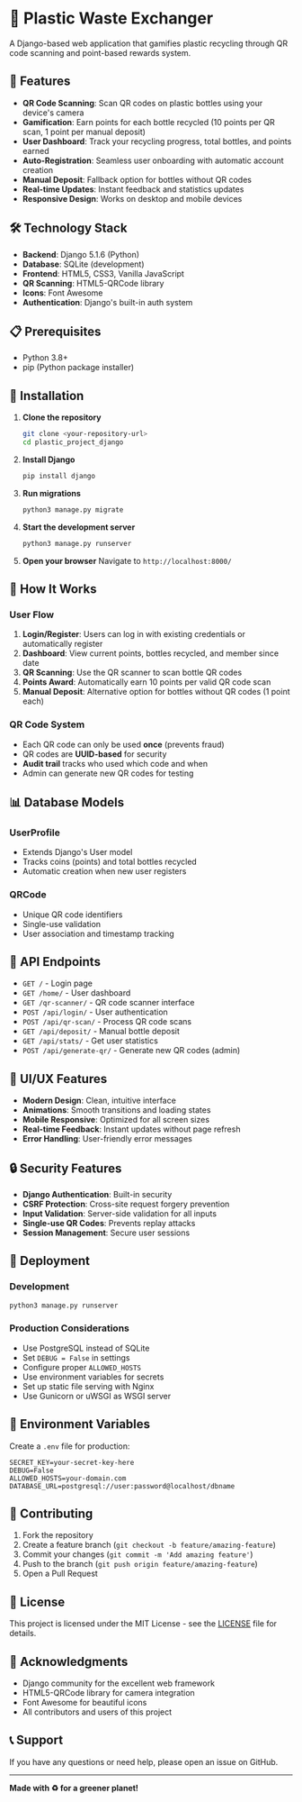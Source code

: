 # 🍃 Plastic Waste Exchanger

A Django-based web application that gamifies plastic recycling through QR code scanning and point-based rewards system.

## 🌟 Features

- **QR Code Scanning**: Scan QR codes on plastic bottles using your device's camera
- **Gamification**: Earn points for each bottle recycled (10 points per QR scan, 1 point per manual deposit)
- **User Dashboard**: Track your recycling progress, total bottles, and points earned
- **Auto-Registration**: Seamless user onboarding with automatic account creation
- **Manual Deposit**: Fallback option for bottles without QR codes
- **Real-time Updates**: Instant feedback and statistics updates
- **Responsive Design**: Works on desktop and mobile devices

## 🛠️ Technology Stack

- **Backend**: Django 5.1.6 (Python)
- **Database**: SQLite (development)
- **Frontend**: HTML5, CSS3, Vanilla JavaScript
- **QR Scanning**: HTML5-QRCode library
- **Icons**: Font Awesome
- **Authentication**: Django's built-in auth system

## 📋 Prerequisites

- Python 3.8+
- pip (Python package installer)

## 🚀 Installation

1. **Clone the repository**
   ```bash
   git clone <your-repository-url>
   cd plastic_project_django
   ```

2. **Install Django**
   ```bash
   pip install django
   ```

3. **Run migrations**
   ```bash
   python3 manage.py migrate
   ```

4. **Start the development server**
   ```bash
   python3 manage.py runserver
   ```

5. **Open your browser**
   Navigate to `http://localhost:8000/`

## 🎯 How It Works

### User Flow
1. **Login/Register**: Users can log in with existing credentials or automatically register
2. **Dashboard**: View current points, bottles recycled, and member since date
3. **QR Scanning**: Use the QR scanner to scan bottle QR codes
4. **Points Award**: Automatically earn 10 points per valid QR code scan
5. **Manual Deposit**: Alternative option for bottles without QR codes (1 point each)

### QR Code System
- Each QR code can only be used **once** (prevents fraud)
- QR codes are **UUID-based** for security
- **Audit trail** tracks who used which code and when
- Admin can generate new QR codes for testing

## 📊 Database Models

### UserProfile
- Extends Django's User model
- Tracks coins (points) and total bottles recycled
- Automatic creation when new user registers

### QRCode
- Unique QR code identifiers
- Single-use validation
- User association and timestamp tracking

## 🔌 API Endpoints

- `GET /` - Login page
- `GET /home/` - User dashboard
- `GET /qr-scanner/` - QR code scanner interface
- `POST /api/login/` - User authentication
- `POST /api/qr-scan/` - Process QR code scans
- `GET /api/deposit/` - Manual bottle deposit
- `GET /api/stats/` - Get user statistics
- `POST /api/generate-qr/` - Generate new QR codes (admin)

## 🎨 UI/UX Features

- **Modern Design**: Clean, intuitive interface
- **Animations**: Smooth transitions and loading states
- **Mobile Responsive**: Optimized for all screen sizes
- **Real-time Feedback**: Instant updates without page refresh
- **Error Handling**: User-friendly error messages

## 🔒 Security Features

- **Django Authentication**: Built-in security
- **CSRF Protection**: Cross-site request forgery prevention
- **Input Validation**: Server-side validation for all inputs
- **Single-use QR Codes**: Prevents replay attacks
- **Session Management**: Secure user sessions

## 🚀 Deployment

### Development
```bash
python3 manage.py runserver
```

### Production Considerations
- Use PostgreSQL instead of SQLite
- Set `DEBUG = False` in settings
- Configure proper `ALLOWED_HOSTS`
- Use environment variables for secrets
- Set up static file serving with Nginx
- Use Gunicorn or uWSGI as WSGI server

## 📝 Environment Variables

Create a `.env` file for production:
```env
SECRET_KEY=your-secret-key-here
DEBUG=False
ALLOWED_HOSTS=your-domain.com
DATABASE_URL=postgresql://user:password@localhost/dbname
```

## 🤝 Contributing

1. Fork the repository
2. Create a feature branch (`git checkout -b feature/amazing-feature`)
3. Commit your changes (`git commit -m 'Add amazing feature'`)
4. Push to the branch (`git push origin feature/amazing-feature`)
5. Open a Pull Request

## 📄 License

This project is licensed under the MIT License - see the [LICENSE](LICENSE) file for details.

## 🙏 Acknowledgments

- Django community for the excellent web framework
- HTML5-QRCode library for camera integration
- Font Awesome for beautiful icons
- All contributors and users of this project

## 📞 Support

If you have any questions or need help, please open an issue on GitHub.

---

**Made with ♻️ for a greener planet!**
